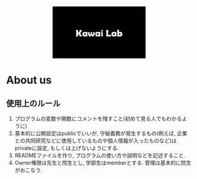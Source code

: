 <p align="center">
  <img src="https://github.com/KawaiLaboratory/.github/blob/main/images/kawailab.gif" width="50%" />
</p>

# About us  

## 使用上のルール  
1. プログラムの変数や関数にコメントを残すこと(初めて見る人でもわかるように)
2. 基本的に公開設定はpublicでいいが, 守秘義務が発生するもの(例えば, 企業との共同研究などに使用しているものや個人情報が入ったものなど)はprivateに設定, もしくは上げないようにする.
3. READMEファイルを作り, プログラムの使い方や説明などを記述すること. 
4. Owner権限は先生と院生とし, 学部生はmemberとする. 管理は基本的に院生がおこなう. 
